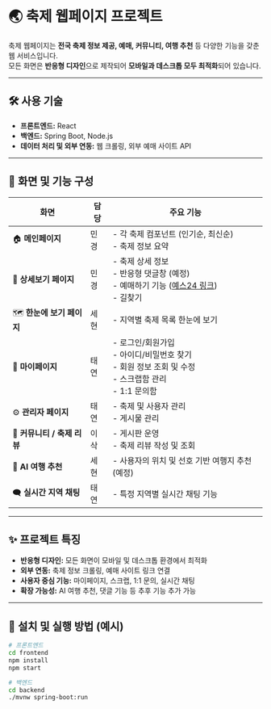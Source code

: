 # 🌏 축제 웹페이지 프로젝트

축제 웹페이지는 **전국 축제 정보 제공, 예매, 커뮤니티, 여행 추천** 등 다양한 기능을 갖춘 웹 서비스입니다.  
모든 화면은 **반응형 디자인**으로 제작되어 **모바일과 데스크톱 모두 최적화**되어 있습니다.

---

## 🛠 사용 기술
- **프론트엔드:** React  
- **백엔드:** Spring Boot, Node.js  
- **데이터 처리 및 외부 연동:** 웹 크롤링, 외부 예매 사이트 API

---

## 📌 화면 및 기능 구성

| 화면 | 담당 | 주요 기능 |
|------|------|-----------|
| 🏠 **메인페이지** | 민경 | - 각 축제 컴포넌트 (인기순, 최신순)<br>- 축제 정보 요약 |
| 📄 **상세보기 페이지** | 민경 | - 축제 상세 정보<br>- 반응형 댓글창 (예정)<br>- 예매하기 기능 ([예스24 링크](#))<br>- 길찾기 |
| 🗺 **한눈에 보기 페이지** | 세현 | - 지역별 축제 목록 한눈에 보기 |
| 👤 **마이페이지** | 태연 | - 로그인/회원가입<br>- 아이디/비밀번호 찾기<br>- 회원 정보 조회 및 수정<br>- 스크랩함 관리<br>- 1:1 문의함 |
| ⚙️ **관리자 페이지** | 태연 | - 축제 및 사용자 관리<br>- 게시물 관리 |
| 💬 **커뮤니티 / 축제 리뷰** | 이삭 | - 게시판 운영<br>- 축제 리뷰 작성 및 조회 |
| 🤖 **AI 여행 추천** | 세현 | - 사용자의 위치 및 선호 기반 여행지 추천 (예정) |
| 🗨 **실시간 지역 채팅** | 태연 | - 특정 지역별 실시간 채팅 기능 |

---

## ✨ 프로젝트 특징
- **반응형 디자인:** 모든 화면이 모바일 및 데스크톱 환경에서 최적화  
- **외부 연동:** 축제 정보 크롤링, 예매 사이트 링크 연결  
- **사용자 중심 기능:** 마이페이지, 스크랩, 1:1 문의, 실시간 채팅  
- **확장 가능성:** AI 여행 추천, 댓글 기능 등 추후 기능 추가 가능  

---

## 🚀 설치 및 실행 방법 (예시)
```bash
# 프론트엔드
cd frontend
npm install
npm start

# 백엔드
cd backend
./mvnw spring-boot:run
